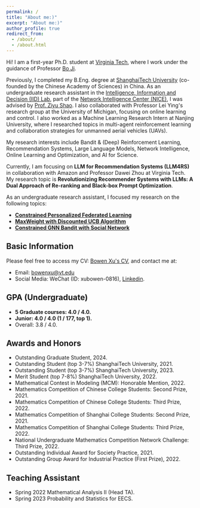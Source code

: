 ```yaml
---
permalink: /
title: "About me:)"
excerpt: "About me:)"
author_profile: true
redirect_from: 
  - /about/
  - /about.html
---
```

Hi! I am a first-year Ph.D. student at [Virginia Tech](https://www.vt.edu/), where I work under the guidance of Professor [Bo Ji](https://people.cs.vt.edu/boji/index.html).

Previously, I completed my B.Eng. degree at [ShanghaiTech University](https://www.shanghaitech.edu.cn/eng/) (co-founded by the Chinese Academy of Sciences) in China. As an undergraduate research assistant in the [Intelligence, Information and Decision (IID) Lab](https://faculty.sist.shanghaitech.edu.cn/faculty/shaozy/lab.html), part of the [Network Intelligence Center (NICE)](https://nice.sist.shanghaitech.edu.cn/), I was advised by [Prof. Ziyu Shao](https://faculty.sist.shanghaitech.edu.cn/faculty/shaozy/home.html). I also collaborated with Professor Lei Ying's research group at the University of Michigan, focusing on online learning and control. I also worked as a Machine Learning Research Intern at Nanjing University, where I researched topics in multi-agent reinforcement learning and collaboration strategies for unmanned aerial vehicles (UAVs).

My research interests include Bandit & (Deep) Reinforcement Learning, Recommendation Systems, Large Language Models, Network Intelligence, Online Learning and Optimization, and AI for Science.

Currently, I am focusing on **LLM for Recommendation Systems (LLM4RS)** in collaboration with Amazon and Professor Dawei Zhou at Virginia Tech. My research topic is **Revolutionizing Recommender Systems with LLMs: A Dual Approach of Re-ranking and Black-box Prompt Optimization**.

As an undergraduate research assistant, I focused my research on the following topics:

* **[Constrained Personalized Federated Learning](https://xubowen0816.github.io/bowen-xu.github.io/research/Constrained_personalized_federated_learning/)**
* **[MaxWeight with Discounted UCB Algorithm](https://xubowen0816.github.io/bowen-xu.github.io/research/MaxWeight_with_discounted_UCB/)**
* **[Constrained GNN Bandit with Social Network](https://xubowen0816.github.io/bowen-xu.github.io/research/GNN_Bandits_with_Social_Network/)**

<!-- In conclusion, my research concentrates on implementing intelligent decision-making and efficient resource allocation using **Bandit & Reinforcement Learning** and **Online Learning and Optimization** algorithms, with applications in various areas including **Network Intelligence** and Communication Systems (particularly in resource-constrained scenarios) etc.

Additionally, I am interested in the mathematical interpretability of Deep Learning as well as the application of **Deep Reinforcement Learning** and Graph Neural Networks in AI for Science. -->

## Basic Information

Please feel free to access my CV: [Bowen Xu&#39;s CV](https://xubowen0816.github.io/bowen-xu.github.io/assets/Bowen_Xu__ShanghaiTech__CS.pdf), and contact me at:

* Email: bowenxu@vt.edu
* Social Media: WeChat (ID: xubowen-0816), [Linkedin](https://www.linkedin.com/in/bowen-xu-1a276b29a/).

## GPA (Undergraduate)

* **5 Graduate courses: 4.0 / 4.0.**
* **Junior: 4.0 / 4.0 (1 / 177, top 1).**
* Overall: 3.8 / 4.0.

## Awards and Honors

* Outstanding Graduate Student, 2024.
* Outstanding Student (top 3-7%) ShanghaiTech University, 2021.
* Outstanding Student (top 3-7%) ShanghaiTech University, 2023.
* Merit Student (top 7-8%) ShanghaiTech University, 2022.
* Mathematical Contest in Modeling (MCM): Honorable Mention, 2022.
* Mathematics Competition of Chinese College Students: Second Prize, 2021.
* Mathematics Competition of Chinese College Students: Third Prize, 2022.
* Mathematics Competition of Shanghai College Students: Second Prize, 2021.
* Mathematics Competition of Shanghai College Students: Third Prize, 2022.
* National Undergraduate Mathematics Competition Network Challenge: Third Prize, 2022.
* Outstanding Individual Award for Society Practice, 2021.
* Outstanding Group Award for Industrial Practice (First Prize), 2022.

## Teaching Assistant

* Spring 2022 Mathematical Analysis II (Head TA).
* Spring 2023 Probability and Statistics for EECS.

